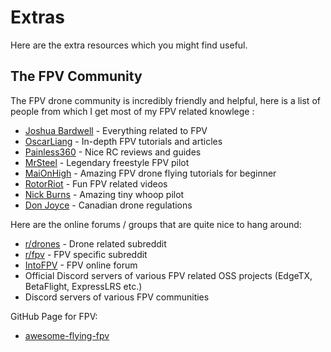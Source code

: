 # Extras

Here are the extra resources which you might find useful. 

## The FPV Community

The FPV drone community is incredibly friendly and helpful, here is a list of people from which I get most of my FPV related knowlege :

- [Joshua Bardwell](https://youtube.com/@JoshuaBardwell) - Everything related to FPV
- [OscarLiang](https://oscarliang.com/) - In-depth FPV tutorials and articles
- [Painless360](https://youtube.com/@Painless360) - Nice RC reviews and guides
- [MrSteel](https://youtube.com/@MrSteeleFPV) - Legendary freestyle FPV pilot
- [MaiOnHigh](https://youtube.com/@MaiOnHigh) - Amazing FPV drone flying tutorials for beginner
- [RotorRiot](https://www.youtube.com/@RotorRiot/channels) - Fun FPV related videos
- [Nick Burns](https://www.youtube.com/@NickBurnsFPV) - Amazing tiny whoop pilot
- [Don Joyce](https://www.youtube.com/@DonJoyce) - Canadian drone regulations

Here are the online forums / groups that are quite nice to hang around:

- [r/drones](https://www.reddit.com/r/drones/) - Drone related subreddit
- [r/fpv](https://www.reddit.com/r/fpv/) - FPV specific subreddit
- [IntoFPV](https://intofpv.com/) - FPV online forum
- Official Discord servers of various FPV related OSS projects (EdgeTX, BetaFlight, ExpressLRS etc.)
- Discord servers of various FPV communities

GitHub Page for FPV:
- [awesome-flying-fpv](https://github.com/Matthias84/awesome-flying-fpv) 